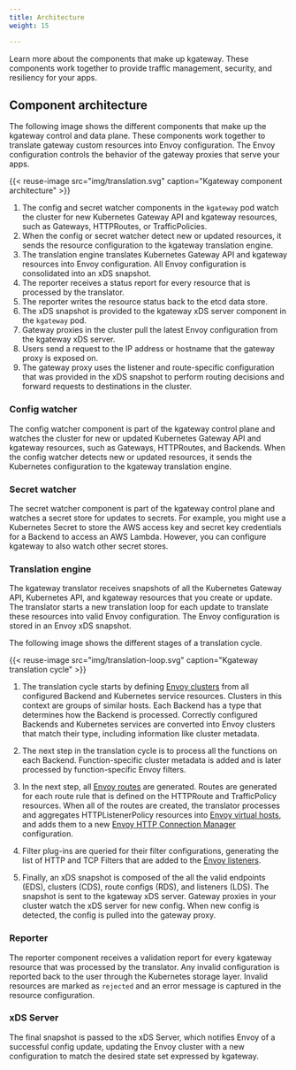 ```yaml
---
title: Architecture
weight: 15

---
```


Learn more about the components that make up kgateway. These components work together to provide traffic management, security, and resiliency for your apps.

## Component architecture

The following image shows the different components that make up the kgateway control and data plane. These components work together to translate gateway custom resources into Envoy configuration. The Envoy configuration controls the behavior of the gateway proxies that serve your apps.

{{< reuse-image src="img/translation.svg" caption="Kgateway component architecture" >}}

1. The config and secret watcher components in the `kgateway` pod watch the cluster for new Kubernetes Gateway API and kgateway resources, such as Gateways, HTTPRoutes, or TrafficPolicies.
2. When the config or secret watcher detect new or updated resources, it sends the resource configuration to the kgateway translation engine. 
3. The translation engine translates Kubernetes Gateway API and kgateway resources into Envoy configuration. All Envoy configuration is consolidated into an xDS snapshot. 
4. The reporter receives a status report for every resource that is processed by the translator. 
5. The reporter writes the resource status back to the etcd data store. 
6. The xDS snapshot is provided to the kgateway xDS server component in the `kgateway` pod. 
7. Gateway proxies in the cluster pull the latest Envoy configuration from the kgateway xDS server.
8. Users send a request to the IP address or hostname that the gateway proxy is exposed on. 
9. The gateway proxy uses the listener and route-specific configuration that was provided in the xDS snapshot to perform routing decisions and forward requests to destinations in the cluster.


### Config watcher 

The config watcher component is part of the kgateway control plane and watches the cluster for new or updated Kubernetes Gateway API and kgateway resources, such as Gateways, HTTPRoutes, and Backends. When the config watcher detects new or updated resources, it sends the Kubernetes configuration to the kgateway translation engine.

### Secret watcher

The secret watcher component is part of the kgateway control plane and watches a secret store for updates to secrets. For example, you might use a Kubernetes Secret to store the AWS access key and secret key credentials for a Backend to access an AWS Lambda. However, you can configure kgateway to also watch other secret stores.

<!--
### Endpoint discovery 

The endpoint discovery component is part of the kgateway control plane and watches service registries such as Kubernetes for IP addresses and hostnames that are associated with services. Each endpoint requires its own plug-in that supports the discovery functionality. For example, Kubernetes runs its own endpoint discovery goroutine. When endpoint discovery discovers a new or updated endpoint, the configuration is stored in etcd. -->

### Translation engine

The kgateway translator receives snapshots of all the Kubernetes Gateway API, Kubernetes API, and kgateway resources that you create or update. The translator starts a new translation loop for each update to translate these resources into valid Envoy configuration. The Envoy configuration is stored in an Envoy xDS snapshot.  

The following image shows the different stages of a translation cycle. 

{{< reuse-image src="img/translation-loop.svg" caption="Kgateway translation cycle" >}}

1. The translation cycle starts by defining [Envoy clusters](https://www.envoyproxy.io/docs/envoy/latest/api-v3/config/cluster/v3/cluster.proto) from all configured Backend and Kubernetes service resources. Clusters in this context are groups of similar hosts. Each Backend has a type that determines how the Backend is processed. Correctly configured Backends and Kubernetes services are converted into Envoy clusters that match their type, including information like cluster metadata.

2. The next step in the translation cycle is to process all the functions on each Backend. Function-specific cluster metadata is added and is later processed by function-specific Envoy filters.

3. In the next step, all [Envoy routes](https://www.envoyproxy.io/docs/envoy/latest/api-v3/config/route/v3/route.proto) are generated. Routes are generated for each route rule that is defined on the HTTPRoute and TrafficPolicy resources. When all of the routes are created, the translator processes and aggregates HTTPListenerPolicy resources into [Envoy virtual hosts](https://www.envoyproxy.io/docs/envoy/latest/api-v3/config/route/v3/route_components.proto#config-route-v3-virtualhost), and adds them to a new [Envoy HTTP Connection Manager](https://www.envoyproxy.io/docs/envoy/latest/intro/arch_overview/http/http_connection_management) configuration. 

4. Filter plug-ins are queried for their filter configurations, generating the list of HTTP and TCP Filters that are added to the [Envoy listeners](https://www.envoyproxy.io/docs/envoy/latest/configuration/listeners/listeners).

5. Finally, an xDS snapshot is composed of the all the valid endpoints (EDS), clusters (CDS), route configs (RDS), and listeners (LDS). The snapshot is sent to the kgateway xDS server. Gateway proxies in your cluster watch the xDS server for new config. When new config is detected, the config is pulled into the gateway proxy. 

### Reporter

The reporter component receives a validation report for every kgateway resource that was processed by the translator. Any invalid configuration is reported back to the user through the Kubernetes storage layer. Invalid resources are marked as `rejected` and an error message is captured in the resource configuration.  

### xDS Server

The final snapshot is passed to the xDS Server, which notifies Envoy of a successful config update, updating the Envoy cluster with a new configuration to match the desired state set expressed by kgateway.

<!--

## Discovery architecture

{{< reuse "docs/snippets/discovery-about.md" >}}

To enable automatic discovery of services, see [Discovery](/docs/traffic-management/destination-types/backends/#discovery). To learn more about Backends, see [Backends](/docs/traffic-management/destination-types/backends/).

The following image shows how the endpoint discovery component discovers Kubernetes services and Functions and automatically creates Backend resources for them. 

{{< reuse-image src="img/discovery.svg" >}}

-->

